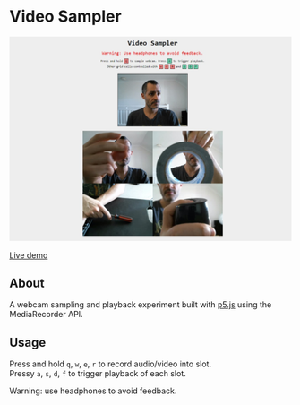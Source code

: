 # Video Sampler

![Video Sampler screenshot](img/screenshot.jpg)

[Live demo](https://video-sampler.netlify.app)

## About

A webcam sampling and playback experiment built with [p5.js](https://p5js.org/) using the MediaRecorder API.

## Usage

Press and hold `q`, `w`, `e`, `r` to record audio/video into slot.  
Pressy `a`, `s`, `d`, `f` to trigger playback of each slot.

Warning: use headphones to avoid feedback.
